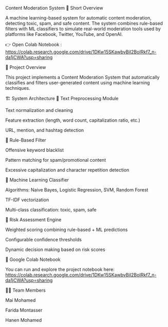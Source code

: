 Content Moderation System
🔎 Short Overview

A machine learning-based system for automatic content moderation, detecting toxic, spam, and safe content.
The system combines rule-based filters with ML classifiers to simulate real-world moderation tools used by platforms like Facebook, Twitter, YouTube, and OpenAI.

👉 Open Colab Notebook : https://colab.research.google.com/drive/1DKw15SKawbvBiI2BoIRkf7_n-da1jCWA?usp=sharing

📌 Project Overview

This project implements a Content Moderation System that automatically classifies and filters user-generated content using machine learning techniques.

🏗️ System Architecture
🔹 Text Preprocessing Module

Text normalization and cleaning

Feature extraction (length, word count, capitalization ratio, etc.)

URL, mention, and hashtag detection

🔹 Rule-Based Filter

Offensive keyword blacklist

Pattern matching for spam/promotional content

Excessive capitalization and character repetition detection

🔹 Machine Learning Classifier

Algorithms: Naive Bayes, Logistic Regression, SVM, Random Forest

TF-IDF vectorization

Multi-class classification: toxic, spam, safe

🔹 Risk Assessment Engine

Weighted scoring combining rule-based + ML predictions

Configurable confidence thresholds

Dynamic decision making based on risk scores


🚀 Google Colab Notebook

You can run and explore the project notebook here:
https://colab.research.google.com/drive/1DKw15SKawbvBiI2BoIRkf7_n-da1jCWA?usp=sharing

👩‍💻 Team Members

Mai Mohamed

Farida Montasser

Hanen Mohamed

